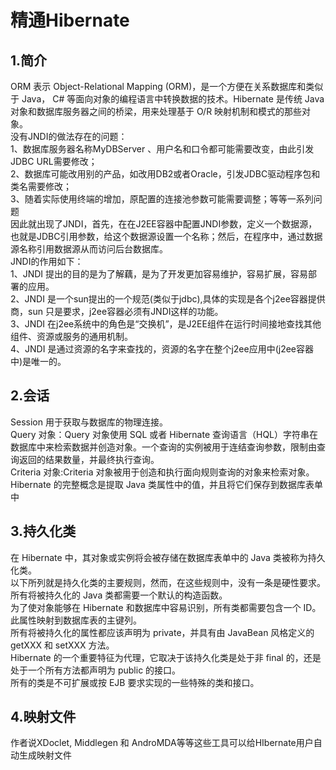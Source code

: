 精通Hibernate
==
1.简介
--
ORM 表示 Object-Relational Mapping (ORM)，是一个方便在关系数据库和类似于 Java， C# 等面向对象的编程语言中转换数据的技术。Hibernate 是传统 Java 对象和数据库服务器之间的桥梁，用来处理基于 O/R 映射机制和模式的那些对象。<br>
没有JNDI的做法存在的问题： <br>
1、数据库服务器名称MyDBServer 、用户名和口令都可能需要改变，由此引发JDBC URL需要修改； <br>
2、数据库可能改用别的产品，如改用DB2或者Oracle，引发JDBC驱动程序包和类名需要修改； <br>
3、随着实际使用终端的增加，原配置的连接池参数可能需要调整；等等一系列问题 <br>
因此就出现了JNDI，首先，在在J2EE容器中配置JNDI参数，定义一个数据源，也就是JDBC引用参数，给这个数据源设置一个名称；然后，在程序中，通过数据源名称引用数据源从而访问后台数据库。 <br>
JNDI的作用如下：<br>
1、JNDI 提出的目的是为了解藕，是为了开发更加容易维护，容易扩展，容易部署的应用。 <br>
2、JNDI 是一个sun提出的一个规范(类似于jdbc),具体的实现是各个j2ee容器提供商，sun   只是要求，j2ee容器必须有JNDI这样的功能。 <br>
3、JNDI 在j2ee系统中的角色是“交换机”，是J2EE组件在运行时间接地查找其他组件、资源或服务的通用机制。<br> 
4、JNDI 是通过资源的名字来查找的，资源的名字在整个j2ee应用中(j2ee容器中)是唯一的。<br>

2.会话
--
Session 用于获取与数据库的物理连接。<br>
Query 对象：Query 对象使用 SQL 或者 Hibernate 查询语言（HQL）字符串在数据库中来检索数据并创造对象。一个查询的实例被用于连结查询参数，限制由查询返回的结果数量，并最终执行查询。<br>
Criteria 对象:Criteria 对象被用于创造和执行面向规则查询的对象来检索对象。<br>
Hibernate 的完整概念是提取 Java 类属性中的值，并且将它们保存到数据库表单中

3.持久化类
--
在 Hibernate 中，其对象或实例将会被存储在数据库表单中的 Java 类被称为持久化类。<br>
以下所列就是持久化类的主要规则，然而，在这些规则中，没有一条是硬性要求。<br>
所有将被持久化的 Java 类都需要一个默认的构造函数。<br>
为了使对象能够在 Hibernate 和数据库中容易识别，所有类都需要包含一个 ID。此属性映射到数据库表的主键列。<br>
所有将被持久化的属性都应该声明为 private，并具有由 JavaBean 风格定义的 getXXX 和 setXXX 方法。<br>
Hibernate 的一个重要特征为代理，它取决于该持久化类是处于非 final 的，还是处于一个所有方法都声明为 public 的接口。<br>
所有的类是不可扩展或按 EJB 要求实现的一些特殊的类和接口。<br>

4.映射文件
--
作者说XDoclet, Middlegen 和 AndroMDA等等这些工具可以给HIbernate用户自动生成映射文件

